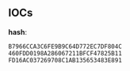 
## IOCs

__hash__:

```text
B7966CCA3C6FE9B9C64D772EC7DF804C
460FDD0198A286067211BFCF47825B11
FD16AC037269708C1AB135653483E891
```